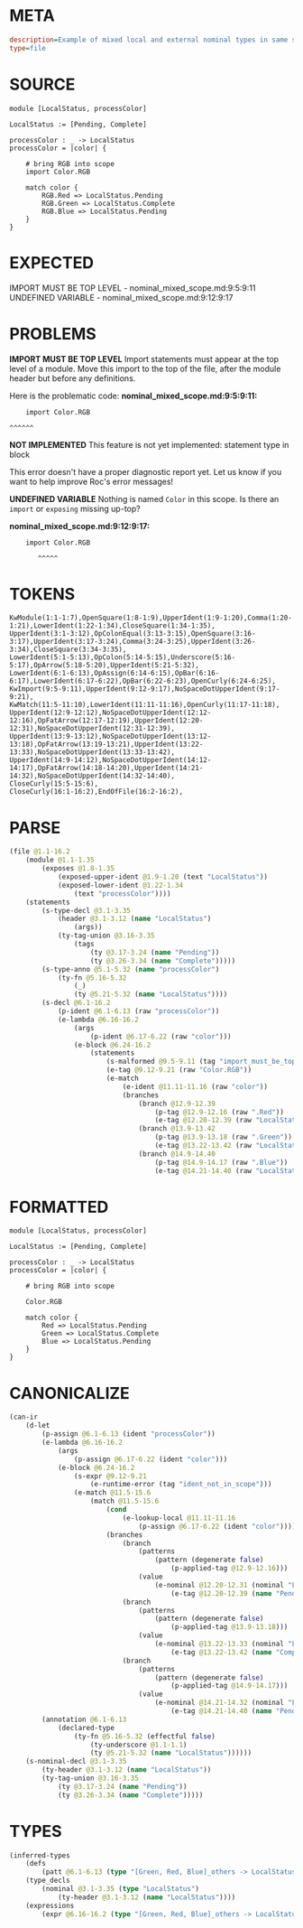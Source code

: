 # META
~~~ini
description=Example of mixed local and external nominal types in same scope
type=file
~~~
# SOURCE
~~~roc
module [LocalStatus, processColor]

LocalStatus := [Pending, Complete]

processColor : _ -> LocalStatus
processColor = |color| {

    # bring RGB into scope
    import Color.RGB

    match color {
        RGB.Red => LocalStatus.Pending
        RGB.Green => LocalStatus.Complete
        RGB.Blue => LocalStatus.Pending
    }
}
~~~
# EXPECTED
IMPORT MUST BE TOP LEVEL - nominal_mixed_scope.md:9:5:9:11
UNDEFINED VARIABLE - nominal_mixed_scope.md:9:12:9:17
# PROBLEMS
**IMPORT MUST BE TOP LEVEL**
Import statements must appear at the top level of a module.
Move this import to the top of the file, after the module header but before any definitions.

Here is the problematic code:
**nominal_mixed_scope.md:9:5:9:11:**
```roc
    import Color.RGB
```
    ^^^^^^


**NOT IMPLEMENTED**
This feature is not yet implemented: statement type in block

This error doesn't have a proper diagnostic report yet. Let us know if you want to help improve Roc's error messages!

**UNDEFINED VARIABLE**
Nothing is named `Color` in this scope.
Is there an `import` or `exposing` missing up-top?

**nominal_mixed_scope.md:9:12:9:17:**
```roc
    import Color.RGB
```
           ^^^^^


# TOKENS
~~~zig
KwModule(1:1-1:7),OpenSquare(1:8-1:9),UpperIdent(1:9-1:20),Comma(1:20-1:21),LowerIdent(1:22-1:34),CloseSquare(1:34-1:35),
UpperIdent(3:1-3:12),OpColonEqual(3:13-3:15),OpenSquare(3:16-3:17),UpperIdent(3:17-3:24),Comma(3:24-3:25),UpperIdent(3:26-3:34),CloseSquare(3:34-3:35),
LowerIdent(5:1-5:13),OpColon(5:14-5:15),Underscore(5:16-5:17),OpArrow(5:18-5:20),UpperIdent(5:21-5:32),
LowerIdent(6:1-6:13),OpAssign(6:14-6:15),OpBar(6:16-6:17),LowerIdent(6:17-6:22),OpBar(6:22-6:23),OpenCurly(6:24-6:25),
KwImport(9:5-9:11),UpperIdent(9:12-9:17),NoSpaceDotUpperIdent(9:17-9:21),
KwMatch(11:5-11:10),LowerIdent(11:11-11:16),OpenCurly(11:17-11:18),
UpperIdent(12:9-12:12),NoSpaceDotUpperIdent(12:12-12:16),OpFatArrow(12:17-12:19),UpperIdent(12:20-12:31),NoSpaceDotUpperIdent(12:31-12:39),
UpperIdent(13:9-13:12),NoSpaceDotUpperIdent(13:12-13:18),OpFatArrow(13:19-13:21),UpperIdent(13:22-13:33),NoSpaceDotUpperIdent(13:33-13:42),
UpperIdent(14:9-14:12),NoSpaceDotUpperIdent(14:12-14:17),OpFatArrow(14:18-14:20),UpperIdent(14:21-14:32),NoSpaceDotUpperIdent(14:32-14:40),
CloseCurly(15:5-15:6),
CloseCurly(16:1-16:2),EndOfFile(16:2-16:2),
~~~
# PARSE
~~~clojure
(file @1.1-16.2
	(module @1.1-1.35
		(exposes @1.8-1.35
			(exposed-upper-ident @1.9-1.20 (text "LocalStatus"))
			(exposed-lower-ident @1.22-1.34
				(text "processColor"))))
	(statements
		(s-type-decl @3.1-3.35
			(header @3.1-3.12 (name "LocalStatus")
				(args))
			(ty-tag-union @3.16-3.35
				(tags
					(ty @3.17-3.24 (name "Pending"))
					(ty @3.26-3.34 (name "Complete")))))
		(s-type-anno @5.1-5.32 (name "processColor")
			(ty-fn @5.16-5.32
				(_)
				(ty @5.21-5.32 (name "LocalStatus"))))
		(s-decl @6.1-16.2
			(p-ident @6.1-6.13 (raw "processColor"))
			(e-lambda @6.16-16.2
				(args
					(p-ident @6.17-6.22 (raw "color")))
				(e-block @6.24-16.2
					(statements
						(s-malformed @9.5-9.11 (tag "import_must_be_top_level"))
						(e-tag @9.12-9.21 (raw "Color.RGB"))
						(e-match
							(e-ident @11.11-11.16 (raw "color"))
							(branches
								(branch @12.9-12.39
									(p-tag @12.9-12.16 (raw ".Red"))
									(e-tag @12.20-12.39 (raw "LocalStatus.Pending")))
								(branch @13.9-13.42
									(p-tag @13.9-13.18 (raw ".Green"))
									(e-tag @13.22-13.42 (raw "LocalStatus.Complete")))
								(branch @14.9-14.40
									(p-tag @14.9-14.17 (raw ".Blue"))
									(e-tag @14.21-14.40 (raw "LocalStatus.Pending")))))))))))
~~~
# FORMATTED
~~~roc
module [LocalStatus, processColor]

LocalStatus := [Pending, Complete]

processColor : _ -> LocalStatus
processColor = |color| {

	# bring RGB into scope
	
	Color.RGB

	match color {
		Red => LocalStatus.Pending
		Green => LocalStatus.Complete
		Blue => LocalStatus.Pending
	}
}
~~~
# CANONICALIZE
~~~clojure
(can-ir
	(d-let
		(p-assign @6.1-6.13 (ident "processColor"))
		(e-lambda @6.16-16.2
			(args
				(p-assign @6.17-6.22 (ident "color")))
			(e-block @6.24-16.2
				(s-expr @9.12-9.21
					(e-runtime-error (tag "ident_not_in_scope")))
				(e-match @11.5-15.6
					(match @11.5-15.6
						(cond
							(e-lookup-local @11.11-11.16
								(p-assign @6.17-6.22 (ident "color"))))
						(branches
							(branch
								(patterns
									(pattern (degenerate false)
										(p-applied-tag @12.9-12.16)))
								(value
									(e-nominal @12.20-12.31 (nominal "LocalStatus")
										(e-tag @12.20-12.39 (name "Pending")))))
							(branch
								(patterns
									(pattern (degenerate false)
										(p-applied-tag @13.9-13.18)))
								(value
									(e-nominal @13.22-13.33 (nominal "LocalStatus")
										(e-tag @13.22-13.42 (name "Complete")))))
							(branch
								(patterns
									(pattern (degenerate false)
										(p-applied-tag @14.9-14.17)))
								(value
									(e-nominal @14.21-14.32 (nominal "LocalStatus")
										(e-tag @14.21-14.40 (name "Pending"))))))))))
		(annotation @6.1-6.13
			(declared-type
				(ty-fn @5.16-5.32 (effectful false)
					(ty-underscore @1.1-1.1)
					(ty @5.21-5.32 (name "LocalStatus"))))))
	(s-nominal-decl @3.1-3.35
		(ty-header @3.1-3.12 (name "LocalStatus"))
		(ty-tag-union @3.16-3.35
			(ty @3.17-3.24 (name "Pending"))
			(ty @3.26-3.34 (name "Complete")))))
~~~
# TYPES
~~~clojure
(inferred-types
	(defs
		(patt @6.1-6.13 (type "[Green, Red, Blue]_others -> LocalStatus")))
	(type_decls
		(nominal @3.1-3.35 (type "LocalStatus")
			(ty-header @3.1-3.12 (name "LocalStatus"))))
	(expressions
		(expr @6.16-16.2 (type "[Green, Red, Blue]_others -> LocalStatus"))))
~~~
